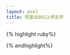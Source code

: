 ```yaml
---
layout: post
title: 阿里云OSS上传文件
---
```


{% highlight ruby%}

<template>
    <div>
        <input type="file" ref="file">
        <button @click="upload">upload</button>
    </div>
</template>

<script>
    import {getAliyunOSS} from '../api/upload';
    import {getRandomNum} from '../utils/index';

    export default {
        data () {
            return {
                aliyunData: {
                    'AccessKeyId': '',
                    'AccessKeySecret': '',
                    'Expiration': '',
                    'SecurityToken': '',
                    'Bucket': '',
                    'Host': ''
                }
            };
        },
        methods: {
            upload() {
                this._getAliyunOSS()
                    .then(() => {
                        let file = this.$refs.file.files[0];
                        let suffix = file.name.substr(file.name.indexOf('.')); // 获取文件的后缀名
                        let obj = getRandomNum();  // 随机生成文件名
                        let storeAs = 'upload-file/' + obj + suffix; // 命名空间
                        let client = new OSS.Wrapper({
                            accessKeyId: this.aliyunData.AccessKeyId,
                            accessKeySecret: this.aliyunData.AccessKeySecret,
                            region: 'oss-cn-beijing',
                            stsToken: this.aliyunData.SecurityToken,
                            bucket: this.aliyunData.Bucket
                        });
                        client.multipartUpload(storeAs, file)
                            .then(function (result) {
                                console.log(result.res.statusCode);
                            })
                            .catch(function (err) {
                                console.log(err);
                            });
                    });
            },
            _getAliyunOSS () {
                return new Promise(resolve => {
                    getAliyunOSS()
                        .then(res => {
                            this.aliyunData = Object.assign({}, this.aliyunData, res.data.data);
                            resolve();
                        });
                });
            }
        }
    };
</script>


{% endhighlight%}